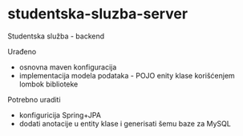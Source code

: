 # studentska-sluzba-server
Studentska služba - backend

Urađeno

- osnovna maven konfiguracija
- implementacija modela podataka - POJO enity klase korišćenjem lombok biblioteke

Potrebno uraditi

- konfiguricija Spring+JPA
- dodati anotacije u entity klase i generisati šemu baze za MySQL

